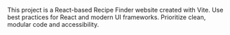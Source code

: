 <!-- Use this file to provide workspace-specific custom instructions to Copilot. For more details, visit https://code.visualstudio.com/docs/copilot/copilot-customization#_use-a-githubcopilotinstructionsmd-file -->

This project is a React-based Recipe Finder website created with Vite. Use best practices for React and modern UI frameworks. Prioritize clean, modular code and accessibility.
